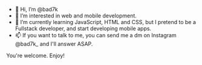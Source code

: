 - 👋 Hi, I’m @bad7k
- 👀 I’m interested in web and mobile development.
- 🌱 I’m currently learning JavaScript, HTML and CSS, but I pretend to be a Fullstack developer, and start developing mobile apps.
- 📫 If you want to talk to me, you can send me a dm on Instagram @bad7k_ and I'll answer ASAP.

You're welcome. Enjoy!

<!---
bad7k/bad7k is a ✨ special ✨ repository because its `README.md` (this file) appears on your GitHub profile.
You can click the Preview link to take a look at your changes.
--->
